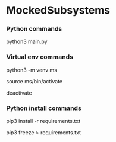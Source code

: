 # MockedSubsystems

### Python commands

python3 main.py

### Virtual env commands

python3 -m venv ms

source ms/bin/activate

deactivate

### Python install commands

pip3 install -r requirements.txt

pip3 freeze > requirements.txt